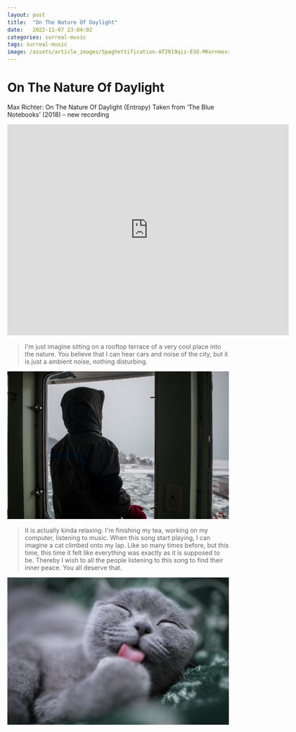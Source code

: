```yaml
---
layout: post
title:  "On The Nature Of Daylight"
date:   2022-11-07 23:04:02
categories: surreal-music
tags: surreal-music
image: /assets/article_images/Spaghettification-AT2019qiz-ESO-MKornmesser-3588088401.jpeg
---
```


# On The Nature Of Daylight

Max Richter: On The Nature Of Daylight (Entropy)
Taken from ‘The Blue Notebooks’ (2018) – new recording 

<iframe
    width="640"
    height="480"
    src="https://www.youtube.com/watch?v=b_YHE4Sx-08&list=RDMM&index=6"
    frameborder="0"
    allow="autoplay; encrypted-media"
    allowfullscreen
>
</iframe>



>I'm just imagine sitting on a rooftop terrace of a very cool place into the nature. You believe that I can hear cars and noise of the city, but it is just a ambient noise, nothing disturbing.

![I can imagine](/assets/article_images/dylan-mcleod-6wgaW60CWQU-unsplash.jpg "I can imagine")

>It is actually kinda relaxing. I'm finishing my tea, working on my computer, listening to music. When this song start playing, I can imagine a cat climbed onto my lap. Like so many times before, but this time, this time it felt like everything was exactly as it is supposed to be. Thereby I wish to all the people listening to this song to find their inner peace. You all deserve that.

![A Scottish Fold Cat](/assets/article_images/eric-han-Hd7vwFzZpH0-unsplash.jpg#center "A Scottish Fold Cat")

